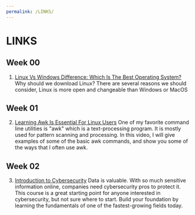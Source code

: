 ```yaml
---
permalink: /LINKS/
---
```


# LINKS

## Week 00

1. [Linux Vs Windows Difference: Which Is The Best Operating System?](https://www.softwaretestinghelp.com/linux-vs-windows/)
Why should we download Linux? There are several reasons we should consider, Linux is more open and changeable than Windows or MacOS

## Week 01

2. [Learning Awk Is Essential For Linux Users](https://www.youtube.com/watch?v=9YOZmI-zWok)
One of my favorite command line utilities is "awk" which is a text-processing program.  It is mostly used for pattern scanning and processing.  In this video, I will give examples of some of the basic awk commands, and show you some of the ways that I often use awk.

## Week 02

3. [Introduction to Cybersecurity](https://www.codecademy.com/learn/introduction-to-cybersecurity)
Data is valuable. With so much sensitive information online, companies need cybersecurity pros to protect it. This course is a great starting point for anyone interested in cybersecurity, but not sure where to start. Build your foundation by learning the fundamentals of one of the fastest-growing fields today.
